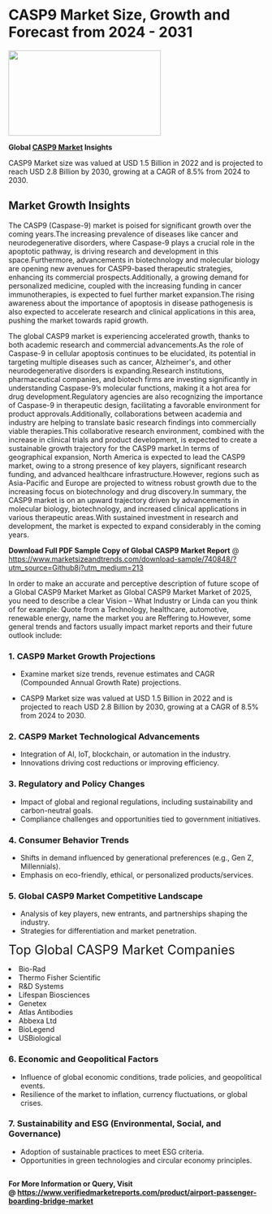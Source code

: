 <H1>CASP9 Market Size, Growth and Forecast from 2024 - 2031</H1><img class="aligncenter size-medium wp-image-584254" src="https://thirdeyenews.in/wp-content/uploads/2024/09/Global-Market-Research-300x168.jpeg" alt="" width="300" height="168" /><p><strong>Global&nbsp;<a href="https://www.marketsizeandtrends.com/download-sample/740848/?utm_source=Github8j?utm_medium=213">CASP9 Market</a> Insights</strong></p><p>CASP9 Market size was valued at USD 1.5 Billion in 2022 and is projected to reach USD 2.8 Billion by 2030, growing at a CAGR of 8.5% from 2024 to 2030.</p><p><h2>Market Growth Insights</h2> <p>The CASP9 (Caspase-9) market is poised for significant growth over the coming years.The increasing prevalence of diseases like cancer and neurodegenerative disorders, where Caspase-9 plays a crucial role in the apoptotic pathway, is driving research and development in this space.Furthermore, advancements in biotechnology and molecular biology are opening new avenues for CASP9-based therapeutic strategies, enhancing its commercial prospects.Additionally, a growing demand for personalized medicine, coupled with the increasing funding in cancer immunotherapies, is expected to fuel further market expansion.The rising awareness about the importance of apoptosis in disease pathogenesis is also expected to accelerate research and clinical applications in this area, pushing the market towards rapid growth.</p> <p>The global CASP9 market is experiencing accelerated growth, thanks to both academic research and commercial advancements.As the role of Caspase-9 in cellular apoptosis continues to be elucidated, its potential in targeting multiple diseases such as cancer, Alzheimer's, and other neurodegenerative disorders is expanding.Research institutions, pharmaceutical companies, and biotech firms are investing significantly in understanding Caspase-9’s molecular functions, making it a hot area for drug development.Regulatory agencies are also recognizing the importance of Caspase-9 in therapeutic design, facilitating a favorable environment for product approvals.Additionally, collaborations between academia and industry are helping to translate basic research findings into commercially viable therapies.This collaborative research environment, combined with the increase in clinical trials and product development, is expected to create a sustainable growth trajectory for the CASP9 market.In terms of geographical expansion, North America is expected to lead the CASP9 market, owing to a strong presence of key players, significant research funding, and advanced healthcare infrastructure.However, regions such as Asia-Pacific and Europe are projected to witness robust growth due to the increasing focus on biotechnology and drug discovery.In summary, the CASP9 market is on an upward trajectory driven by advancements in molecular biology, biotechnology, and increased clinical applications in various therapeutic areas.With sustained investment in research and development, the market is expected to expand considerably in the coming years.</p> <p><span class=""><strong>Download Full PDF Sample Copy of Global CASP9 Market Report</strong> @ <a href="https://www.marketsizeandtrends.com/download-sample/740848/?utm_source=Github8j?utm_medium=213" target="_blank">https://www.marketsizeandtrends.com/download-sample/740848/?utm_source=Github8j?utm_medium=213</a></span></p><p>In order to make an accurate and perceptive description of future scope of a Global&nbsp;CASP9 Market Market as Global&nbsp;CASP9 Market Market of 2025, you need to describe a clear Vision &ndash; What Industry or Linda can you think of for example: Quote from a Technology, healthcare, automotive, renewable energy, name the market you are Reffering to.However, some general trends and factors usually impact market reports and their future outlook include:</p><h3>1.&nbsp;<strong>CASP9 Market Growth Projections</strong></h3><ul><li>Examine market size trends, revenue estimates and CAGR (Compounded Annual Growth Rate) projections.</li><li><p>CASP9 Market size was valued at USD 1.5 Billion in 2022 and is projected to reach USD 2.8 Billion by 2030, growing at a CAGR of 8.5% from 2024 to 2030.</p></li></ul><h3>2.&nbsp;<strong>CASP9 Market Technological Advancements</strong></h3><ul><li>Integration of AI, IoT, blockchain, or automation in the industry.</li><li>Innovations driving cost reductions or improving efficiency.</li></ul><h3>3.&nbsp;<strong>Regulatory and Policy Changes</strong></h3><ul><li>Impact of global and regional regulations, including sustainability and carbon-neutral goals.</li><li>Compliance challenges and opportunities tied to government initiatives.</li></ul><h3>4.&nbsp;<strong>Consumer Behavior Trends</strong></h3><ul><li>Shifts in demand influenced by generational preferences (e.g., Gen Z, Millennials).</li><li>Emphasis on eco-friendly, ethical, or personalized products/services.</li></ul><h3>5.&nbsp;<strong>Global CASP9 Market Competitive Landscape</strong></h3><ul><li>Analysis of key players, new entrants, and partnerships shaping the industry.</li><li>Strategies for differentiation and market penetration.</li></ul><p data-pm-slice="1 1 []"><span style="color: inherit; font-family: inherit; font-size: 25px;">Top Global CASP9 Market Companies</span></p><div class="" data-test-id=""><p><li>Bio-Rad</li><li> Thermo Fisher Scientific</li><li> R&D Systems</li><li> Lifespan Biosciences</li><li> Genetex</li><li> Atlas Antibodies</li><li> Abbexa Ltd</li><li> BioLegend</li><li> USBiological</li></p></div><h3>6.&nbsp;<strong>Economic and Geopolitical Factors</strong></h3><ul><li>Influence of global economic conditions, trade policies, and geopolitical events.</li><li>Resilience of the market to inflation, currency fluctuations, or global crises.</li></ul><h3>7.&nbsp;<strong>Sustainability and ESG (Environmental, Social, and Governance)</strong></h3><ul><li>Adoption of sustainable practices to meet ESG criteria.</li><li>Opportunities in green technologies and circular economy principles.</li></ul><h2><strong style="font-size: 14px;">For More Information or Query, Visit @&nbsp;</strong><a style="background-color: #ffffff; font-size: 14px;" href="https://www.marketsizeandtrends.com/report/casp9-market/" target="_blank">https://www.verifiedmarketreports.com/product/airport-passenger-boarding-bridge-market</a></h2>